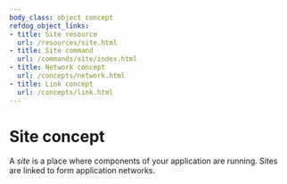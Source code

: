 ```yaml
---
body_class: object concept
refdog_object_links:
- title: Site resource
  url: /resources/site.html
- title: Site command
  url: /commands/site/index.html
- title: Network concept
  url: /concepts/network.html
- title: Link concept
  url: /concepts/link.html
---
```


# Site concept

<section>

A _site_ is a place where components of your application are
running.  Sites are linked to form application networks.

</section>
